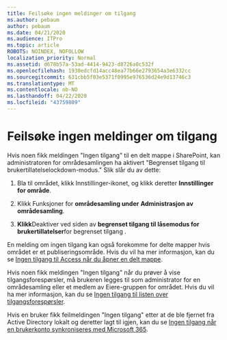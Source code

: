 ```yaml
---
title: Feilsøke ingen meldinger om tilgang
ms.author: pebaum
author: pebaum
ms.date: 04/21/2020
ms.audience: ITPro
ms.topic: article
ROBOTS: NOINDEX, NOFOLLOW
localization_priority: Normal
ms.assetid: d678b57a-53ad-4414-9423-d8726a0c532f
ms.openlocfilehash: 1930edcfd14acc48ea77b66e2793654a3e6332cc
ms.sourcegitcommit: 631cbb5f03e5371f0995e976536d24e9d13746c3
ms.translationtype: MT
ms.contentlocale: nb-NO
ms.lasthandoff: 04/22/2020
ms.locfileid: "43759809"
---
```

# <a name="troubleshoot-access-denied-messages"></a>Feilsøke ingen meldinger om tilgang

Hvis noen fikk meldingen "Ingen tilgang" til en delt mappe i SharePoint, kan administratoren for områdesamlingen ha aktivert "Begrenset tilgang til brukertillatelselockdown-modus." Slik slår du av dette: 
  
1. Bla til området, klikk Innstillinger-ikonet, og klikk deretter **Innstillinger for område**.
    
2. Klikk Funksjoner for **områdesamling under** **Administrasjon av områdesamling**.
    
3. **Klikk**Deaktiver ved siden av **begrenset tilgang til låsemodus for brukertillatelser**for begrenset tilgang .
    
En melding om ingen tilgang kan også forekomme for delte mapper hvis området er et publiseringsområde. Hvis du vil ha mer informasjon, kan du se [Ingen tilgang til Access når du åpner en delt mappe](https://go.microsoft.com/fwlink/?linkid=2004317).
  
Hvis noen fikk meldingen "Ingen tilgang" når du prøver å vise tilgangsforespørsler, må brukeren legges til som administrator for en områdesamling eller et medlem av Eiere-gruppen for området. Hvis du vil ha mer informasjon, kan du se [Ingen tilgang til listen over tilgangsforespørsler](https://go.microsoft.com/fwlink/?linkid=2004220).
  
Hvis en bruker fikk feilmeldingen "Ingen tilgang" etter at de ble fjernet fra Active Directory lokalt og deretter lagt til igjen, kan du se [Ingen tilgang når en brukerkonto synkroniseres med Microsoft 365](https://go.microsoft.com/fwlink/?linkid=2004318).
  

